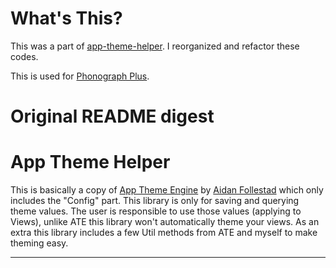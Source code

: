 

# What's This?

This was a part of [app-theme-helper](https://github.com/kabouzeid/app-theme-helper). 
I reorganized and refactor these codes.

This is used for [Phonograph Plus](https://github.com/chr56/Phonograph_Plus).



# Original README digest
# App Theme Helper

This is basically a copy of [App Theme Engine](https://github.com/afollestad/app-theme-engine) by [Aidan Follestad](https://github.com/afollestad) which only includes the "Config" part. This library is only for saving and querying theme values. The user is responsible to use those values (applying to Views), unlike ATE this library won't automatically theme your views. As an extra this library includes a few Util methods from ATE and myself to make theming easy.

---